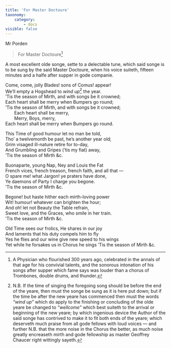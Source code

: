 ```yaml
---
title: 'For Master Doctoure'
taxonomy:
    category:
        - docs
visible: false
---
```


<div class="author">Mr Porden</div>

> For Master Doctoure[^1]

A most excellent olde songe, sette to a delectable tune, which said songe is to be sung by the said Master Doctoure, when his voice suiteth, fifteen minutes and a halfe after supper in gode companie.

Come, come, jolly Blades! sons of Comus! appear!  
We’ll empty a Hogshead to *wind up*[^2] the year.  
’Tis the season of Mirth, and with songs be it crowned;  
Each heart shall be merry when Bumpers go round;  
’Tis the season of Mirth, and with songs be it crowned;  
&emsp;&emsp;Each heart shall be merry,  
&emsp;&emsp;Merry, Boys, merry,  
Each heart shall be merry when Bumpers go round.

This Time of good humour let no man be told,  
Tho’ a twelvemonth be past, he’s another year old;  
Grim visaged ill-nature retire for to-day,  
And Grumbling and Gripes (’tis my fiat) away,  
’Tis the season of Mirth &c.

Buonaparte, young Nap, Ney and Louis the Fat  
French vices, french treason, french faith, and all that —  
O spare me! what Jargon! ye praters have done,  
Ye daemons of Party I charge you begone.  
’Tis the season of Mirth &c.

Begone! but haste hither each mirth-loving power  
Wit! humour! whatever can brighten the hour;  
And oh! let not Beauty the Table refrain,  
Sweet love, and the Graces, who smile in her train.  
’Tis the season of Mirth &c.  

Old Time sees our frolics, He shares in our joy  
And laments that his duty compels him to fly  
Yes he flies and our wine give new speed to his wings  
Yet while he forsakes us in Chorus he sings
’Tis the season of Mirth &c.  

[^1]: A Physician who flourished 300 years ago, celebrated in the annals of that age for his convivial talents, and the sonorous intonation of his songs after supper which fame says was louder than a chorus of Trombones, double drums, and thunder.

[^2]: N.B. If the time of singing the foregoing song should be before the end of the yeare, then must the songe be sung as it is here put down; but if the time be after the new yeare has commenced then must the words *“wind up”* which do apply to the finishing or concluding of the olde yeare be changed to *“wellcome”* which best suiteth to the arrival or beginning of the new yeare; by which ingenious device the Author of the said songe has contrived to make it to fit both ends of the yeare; which deserveth much praise from all gode fellows with loud voices — and further N.B. that the more noise in the Chorus the better, as much noise greatly encreaseth mirth and gode fellowship as master Geoffrey Chaucer right wittingly sayeth.